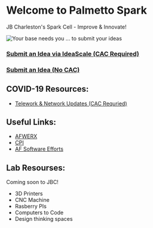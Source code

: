 # Welcome to Palmetto Spark
JB Charleston's Spark Cell - Improve & Innovate!  

![Your base needs you ... to submit your ideas](https://github.com/airmencoders/palmettospark/blob/master/3ukqu9.jpg?raw=true)
### [Submit an Idea via IdeaScale (CAC Required)](https://usaf.ideascalegov.com/a/ideas/recent/campaign-filter/byids/campaigns/143/stage/unspecified)
### [Submit an Idea (No CAC)](https://forms.gle/e38rXYHrn9fWLFHs5) 

## COVID-19 Resources:
* [Telework & Network Updates (CAC Requried)](https://www.my.af.mil/gcss-af/USAF/ep/globalTab.do?channelPageId=sE66807CD6D089CAC016D1CE8DE3E003C)

## Useful Links:
* [AFWERX](https://afwerx.af.mil)
* [CPI](https://static.e-publishing.af.mil/production/1/saf_mg/publication/afi38-401/afi38-401.pdf)
* [AF Software Efforts](https://software.af.mil)



## Lab Resourses:
Coming soon to JBC!
* 3D Printers
* CNC Machine
* Rasberry PIs
* Computers to Code
* Design thinking spaces

